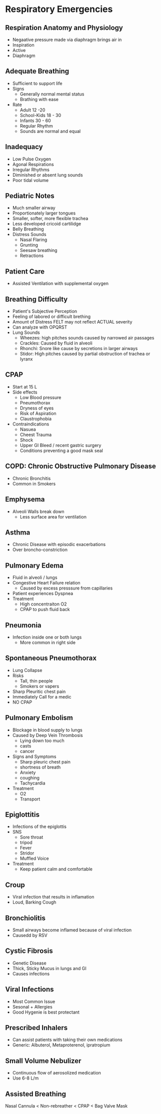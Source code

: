 # Respiratory Emergencies

## Respiration Anatomy and Physiology
 - Negaative pressure made via diaphragm brings air in
 - Inspiration
  - Active
  - Diaphragm

## Adequate Breathing
  - Sufficient to support life
  - Signs
    - Generally normal mental status
    - Brathing with ease
  - Rate
    - Adult 12 -20
    - School-Kids 18 - 30
    - Infants 30 - 60
    - Regular Rhythm
    - Sounds are normal and equal

## Inadequacy
  - Low Pulse Oxygen
  - Agonal Respirations
  - Irregular Rhythms
  - Diminished or absent lung sounds
  - Poor tidal volume

## Pediatric Notes
  - Much smaller airway
  - Proportionately larger tongues
  - Smaller, softer, more flexible trachea
  - Less developed cricoid cartilidge
  - Belly Breathing
  - Distress Sounds
    - Nasal Flaring
    - Grunting
    - Seesaw breathing
    - Retractions

## Patient Care
  - Assisted Ventilation with supplemental oxygen

## Breathing Difficulty
  - Patient's Subjective Perception
  - Feeling of labored or difficult brething
  - Amount of Distress FELT may not reflect ACTUAL severity
  - Can analyze with OPQRST
  - Lung Sounds
    - Wheezes: high pitches sounds caused by narrowed air passages
    - Crackles: Caused by fluid in alveoli
    - Rhonchi: Snore like cause by secretions in larger airways
    - Stidor: High pitches caused by partial obstruction of trachea or lyranx

## CPAP
  - Start at 15 L
  - Side effects
    - Low Blood pressure
    - Pneumothorax
    - Dryness of eyes
    - Risk of Aspiration
    - Claustrophobia
  - Contraindications
    - Nasuea
    - Cheest Trauma
    - Shock
    - Upper GI Bleed / recent gastric surgery
    - Conditions preventing a good mask seal

## COPD: Chronic Obstructive Pulmonary Disease
  - Chronic Bronchitis
  - Common in Smokers

## Emphysema
  - Alveoli Walls break down
    - Less surface area for ventilation

## Asthma
  - Chronic Disease with episodic exacerbations
  - Over broncho-constriction

## Pulmonary Edema
  - Fluid in alveoli / lungs
  - Congestive Heart Failure relation
    - Caused by excess presssure from capillaries
  - Patient experiences Dyspnea
  - Treatment
    - High concentraiton O2
    - CPAP to push fluid back

## Pneumonia
  - Infection inside one or both lungs
    - More common in right side

## Spontaneous Pneumothorax
  - Lung Collapse
  - Risks
    - Tall, thin people
    - Smokers or vapers
  - Sharp Pleuritic chest pain
  - Immediately Call for a medic
  - NO CPAP

## Pulmonary Embolism
  - Blockage in blood supply to lungs
  - Caused by Deep Vein Thrombosis
    - Lying down too much
    - casts
    - cancer
  - Signs and Symptoms
    - Sharp pleuric chest pain
    - shortness of breath
    - Anxiety
    - coughing
    - Tachycardia
  - Treatment
    - O2
    - Transport

## Epiglottitis
  - Infections of the epiglottis
  - SNS
    - Sore throat
    - tripod
    - Fever
    - Stridor
    - Muffled Voice
  - Treatment
    - Keep patient calm and comfortable

## Croup
  - Viral infection that results in inflamation
  - Loud, Barking Cough

## Bronchiolitis
  - Small airways become inflamed because of viral infection
  - Causedd by RSV

## Cystic Fibrosis
  - Genetic Disease
  - Thick, Sticky Mucus in lungs and GI
  - Causes infections

## Viral Infections
  - Most Common Issue
  - Sesonal + Allergies
  - Good Hygenie is best protectant

## Prescribed Inhalers
  -  Can assist patients with taking their own medications
  -  Generic: Albuterol, Metaproterenol, ipratropium

## Small Volume Nebulizer
  - Continuous flow of aerosolized medication
  - Use 6-8 L/m

## Assisted Breathing
Nasal Cannula < Non-rebreather < CPAP < Bag Valve Mask